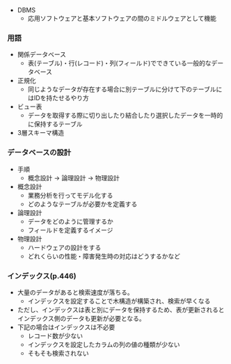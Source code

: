 - DBMS
  - 応用ソフトウェアと基本ソフトウェアの間のミドルウェアとして機能
### 用語
- 関係データベース
  - 表(テーブル)・行(レコード)・列(フィールド)でできている一般的なデータベース
- 正規化
  - 同じようなデータが存在する場合に別テーブルに分けて下のテーブルにはIDを持たせるやり方
- ビュー表
  - データを取得する際に切り出したり結合したり選択したデータを一時的に保持するテーブル
- 3層スキーマ構造
### データベースの設計
- 手順
  - 概念設計 → 論理設計 → 物理設計
- 概念設計
  - 業務分析を行ってモデル化する
  - どのようなテーブルが必要かを定義する
- 論理設計
  - データをどのように管理するか
  - フィールドを定義するイメージ
- 物理設計
  - ハードウェアの設計をする
  - どれくらいの性能・障害発生時の対応はどうするかなど

### インデックス(p.446)
- 大量のデータがあると検索速度が落ちる。
  - インデックスを設定することで木構造が構築され、検索が早くなる
- ただし、インデックスは表と別にデータを保持するため、表が更新されるとインデックス側のデータも更新が必要となる。
- 下記の場合はインデックスは不必要
  - レコード数が少ない
  - インデックスを設定したカラムの列の値の種類が少ない
  - そもそも検索されない

